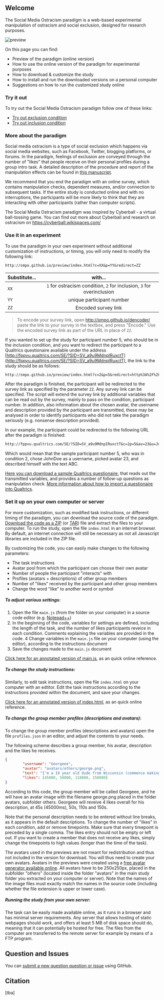 ## Welcome
The Social Media Ostracism paradigm is a web-based experimental manipulation of ostracism and social exclusion, designed for research purposes. 

![preview](https://dl.dropboxusercontent.com/u/8615956/Capture.PNG)

On this page you can find:

- Preview of the paradigm (online version)
- How to use the online version of the paradigm for experimental purposes
- How to download & customize the study 
- How to install and run the downloaded versions on a personal computer
- Suggestions on how to run the customized study online

### Try it out
To try out the Social Media Ostracism paradigm follow one of these links:
- [Try out exclusion condition](http://smpo.github.io/preview/index.html?c=1&p=999)
- [Try out inclusion condition](http://smpo.github.io/preview/index.html?c=2&p=999)

### More about the paradigm
Social media ostracism is a type of social exclusion which happens via social media websites, such as Facebook, Twitter, blogging platforms, or forums. In the paradigm, feelings of exclusion are conveyed through the number of "likes" that people receive on their personal profiles during a group intro task. A detailed description of the procedure and report of the manipulation effects can be found in [this manuscript](https://dl.dropboxusercontent.com/u/8615956/ALevordashka_SocialMediaOstracism.pdf).

We recommend that you end the paradigm with an online survey, which contains manipulation checks, dependent measures, and/or connection to subsequent tasks. If the entire study is conducted online and with no interruptions, the participants will be more likely to think that they are interacting with other participants (rather than computer scripts). 

The Social Media Ostracism paradigm was inspired by Cyberball - a virtual ball-tossing game. You can find out more about Cyberball and research on ostracism on https://cyberball.wikispaces.com/


### Use it in an experiment
To use the paradigm in your own experiment without additional customization of instructions, or timing, you will only need to modify the following link:

```markdown
http://smpo.github.io/preview/index.html?c=XX&p=YY&redirect=ZZ
```

| Substitute...       | with...   |
| ------------- |:-------------:|
| `XX`             | `1` for ostracism condition, `2` for inclusion, `3` for overinclusion |
| `YY`             | unique participant number |
| `ZZ`             | Encoded survey link |

> To encode your survey link, open http://smpo.github.io/dencoder/ paste the link to your survey in the textbox, and press "Encode." Use the encoded survey link as part of the URL in place of `ZZ`. 

If you wanted to set up the study for participant number 5, who should be in the inclusion condition, and you want to redirect the participant to a Qualtrics questionaire available under the address [http://fppvu.qualtrics.com/SE/?SID=SV_a9u9MdnpIRuxctT](http://fppvu.qualtrics.com/SE/?SID=SV_a9u9MdnpIRuxctT), the link to the study should be as follows:

```markdown
http://smpo.github.io/preview/index.html?c=2&p=5&redirect=http%3A%2F%2Ffppvu.qualtrics.com%2FSE%2F%3FSID%3DSV_a9u9MdnpIRuxctT
```

After the paradigm is finished, the participant will be redirected to the survey link as specified by the parameter `ZZ`. Any survey link can be specified. The script will extend the survey link by additional variables that can be read out by the survey, mainly to pass on the condition, participant number. In addition, also information about the chosen avatar, the username and description provided by the participant are transmitted, these may be analysed in order to identify participants who did not take the paradigm seriously (e.g. nonsense description provided). 

In our example, the participant could be redirected to the following URL after the paradigm is finished:

```markdown
http://fppvu.qualtrics.com/SE/?SID=SV_a9u9MdnpIRuxctT&c=2p=5&av=23&u=JohnDoe&d=ABC
```

Which would mean that the sample participant number 5, who was in condition 2, chose JohnDoe as a username, picked avatar 23, and described himself with the text ABC.

[Here you can download a sample Qualtrics questionaire](http://smpo.github.io/Social_Media_Ostracism_MCDV.zip), that reads out the transmitted variables, and provides a number of follow-up questions as manipulation check. [More information about how to import a questionaire into Qualtrics](http://www.qualtrics.com/university/researchsuite/advanced-building/advanced-options-drop-down/import-and-export-surveys/).


### Set it up on your own computer or server
For more customization, such as modified task instructions, or different timing of the paradigm, you can download the source code of the paradigm.
[Download the code as a ZIP](https://github.com/smpo/socialmedia/zipball/master) (or [TAR](https://github.com/smpo/socialmedia/tarball/master)) file and extract the files to your computer. To run the study, open the file `index.html` in an internet browser. By default, an internet connection will still be necessary as not all Javascript libraries are included in the ZIP file. 

By customizing the code, you can easily make changes to the following parameters: 
* The task instructions
* Avatar pool from which the participant can choose their own avatar
* Number of people the participant "interacts" with
* Profiles (avatars + descriptions) of other group members
* Number of "likes" received by the participant and other group members
* Change the word "like" to another word or symbol

##### To adjust various settings:

1. Open the file `main.js` (from the folder on your computer) in a source code editor (e.g. [Notepad++](http://notepad-plus-plus.org/)) 
2. In the beginning of the code, variables for settings are defined, including the length of the task, and the number of likes participants reveice in each condition. Comments explaining the variables are provided in the code.
4 Change variables in the `main.js` file on your computer (using the editor), according to the instructions document
5. Save the changes made to the `main.js` document

[Click here for an annotated version of main.js](http://smpo.github.io/annotated-mainjs/), as an quick online reference.

##### To change the study instructions:
 
Similarly, to edit task instructions, open the file `index.html` on your computer with an edtitor. Edit the task instructions according to the instructions provided within the document, and save your changes.

[Click here for an annotated version of index.html](http://smpo.github.io/annotated-indexhtml/), as an quick online reference.

##### To change the group member profiles (descriptions and avatars):

To change the group member profiles (descriptions and avatars) open the file `profiles.json` in an editor, and adjust the contents to your needs. 

The following scheme describes a group member, his avatar, description and the likes he receives.

```json
{
        "username": "Georgeee",
        "avatar": "avatars/others/george.png",
        "text": "I'm a 19 year old dude from Wisconsin (commence making fun of my accent). I love music and lately you can catch me listening to nothing but Joy Division, Echo & the bunnymen, and the smiths. Besides music I like learning languages, psychology, drawing, and writing.",
        "likes": [45000, 50000, 110000, 150000]
}
```

According to this code, the group member will be called Georgeee, and he will have an avatar image with the filename george.png placed in the folder avatars, subfolder others. Georgeee will reveive 4 likes overall for his description, at 45s (45000ms), 50s, 110s and 150s.

Note that the personal description needs to be entered without line breaks, as it appears in the default descriptions. To change the number of "likes" in each condition, add or remove timepoints. Make sure that every timepoint is preceded by a single comma. The likes entry should not be empty or left out. If you want to create a member that does not receive any likes, simply change the timepoints to high values (longer than the time of the task).

The avatars used in the previews are not meant for redistribution and thus not included in the version for download. You will thus need to create your own avatars. Avatars in the previews were created using a [free avatar generator available online](http://pickaface.net/). All avatars have to be 250x250px, placed in the subfolder "others" (located inside the folder "avatars" in the main study folder you extracted on your computer or server). Note that the names of the image files must exactly match the names in the source code (including whether the file extension is upper or lower case). 


##### Running the study from your own server:

The task can be easily made available online, as it runs in a browser and has minimal server requirements. Any server that allows hosting of static webpages should work, and offers at least 5 MB of disk space should do, meaning that it can potentially be hosted for free. The files from the computer are transferred to the remote server for example by means of a FTP program. 


## Question and Issues

You can [submit a new question question or issue](https://github.com/smpo/socialmedia/issues/new) using GitHub.


## Citation

[tba]
